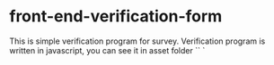# front-end-verification-form

This is simple verification program for survey.
Verification program is written in javascript, you can see it in asset folder
``
`
